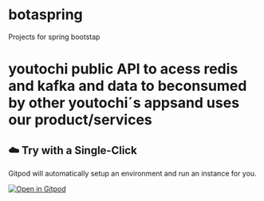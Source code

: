 # botaspring
Projects for spring bootstap

# youtochi public API to acess redis and kafka and data to beconsumed by other youtochi´s appsand uses our product/services

## ☁️ Try with a Single-Click

Gitpod will automatically setup an environment and run an instance for you.

[![Open in Gitpod](https://gitpod.io/button/open-in-gitpod.svg)](https://gitpod.io/#https://github.com/czendee/botaspring/tree/CZ_feature_05_toDeployInGitpodIo)
